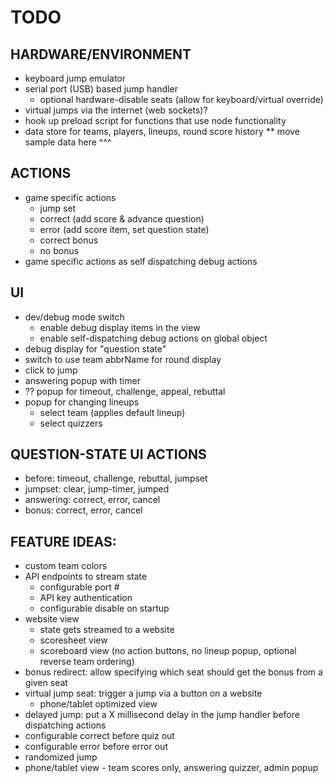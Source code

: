 # TODO

## HARDWARE/ENVIRONMENT
- keyboard jump emulator
- serial port (USB) based jump handler
    * optional hardware-disable seats (allow for keyboard/virtual override)
- virtual jumps via the internet (web sockets)?
- hook up preload script for functions that use node functionality
- data store for teams, players, lineups, round score history 
    ** move sample data here ^^^

## ACTIONS
- game specific actions
    * jump set
    * correct (add score & advance question)
    * error (add score item, set question state)
    * correct bonus
    * no bonus
- game specific actions as self dispatching debug actions

## UI
- dev/debug mode switch
    * enable debug display items in the view
    * enable self-dispatching debug actions on global object
- debug display for "question state"
- switch to use team abbrName for round display
- click to jump
- answering popup with timer
- ?? popup for timeout, challenge, appeal, rebuttal
- popup for changing lineups
    * select team (applies default lineup)
    * select quizzers

## QUESTION-STATE UI ACTIONS
- before: timeout, challenge, rebuttal, jumpset
- jumpset: clear, jump-timer, jumped
- answering: correct, error, cancel
- bonus: correct, error, cancel

## FEATURE IDEAS:
- custom team colors
- API endpoints to stream state
    * configurable port #
    * API key authentication
    * configurable disable on startup
- website view
    * state gets streamed to a website
    * scoresheet view
    * scoreboard view (no action buttons, no lineup popup, optional reverse team ordering)
- bonus redirect: allow specifying which seat should get the bonus from a given seat
- virtual jump seat: trigger a jump via a button on a website
    * phone/tablet optimized view
- delayed jump: put a X millisecond delay in the jump handler before dispatching actions
- configurable correct before quiz out
- configurable error before error out
- randomized jump
- phone/tablet view - team scores only, answering quizzer, admin popup